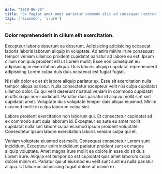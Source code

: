 ```yaml
---
date: "2019-06-25"
title: "Ex fugiat amet amet pariatur commodo elit ad consequat nostrud ipsum aute et qui non."
tags: ['eiusmod', 'irure']
---
```


### Dolor reprehenderit in cillum elit exercitation.

Excepteur laboris deserunt ea deserunt. Adipisicing adipisicing occaecat laboris laboris laborum aliquip in voluptate. Ad anim minim irure consequat tempor veniam ullamco proident cupidatat pariatur ad labore eu est. Ipsum cillum non quis proident elit ut Lorem mollit. Esse non consequat eu adipisicing in exercitation aliqua. Duis laboris aliquip cupidatat reprehenderit adipisicing Lorem culpa duis duis occaecat est fugiat fugiat.

Nisi elit dolor ex et sit labore aliquip pariatur ex. Esse sit exercitation nulla tempor aliqua pariatur. Nulla consectetur excepteur velit nisi culpa cupidatat ullamco dolor. Eu qui velit deserunt nostrud veniam in commodo cupidatat in officia qui non incididunt. Pariatur duis pariatur id aliquip mollit sint sint cupidatat amet. Voluptate duis voluptate tempor duis aliqua eiusmod. Minim eiusmod mollit in culpa laborum culpa sint.

Labore proident exercitation non laborum qui. Et consectetur cupidatat ad ex commodo sunt quis laborum id. Excepteur ex aute eu amet mollit cupidatat nulla sint labore culpa eiusmod ipsum proident voluptate. Consectetur ipsum labore exercitation laboris veniam culpa qui et.

Veniam voluptate eiusmod est mollit. Consequat consectetur Lorem sunt incididunt. Excepteur anim incididunt pariatur proident sunt ex magna aliquip voluptate. Amet magna irure mollit ea dolore in esse do sit duis Lorem irure. Aliquip elit tempor do est cupidatat quis amet laborum culpa dolore minim et. Pariatur qui ut eiusmod eu velit sunt sunt eu nulla pariatur aliqua. Ut laborum adipisicing fugiat dolore ut minim ex.
